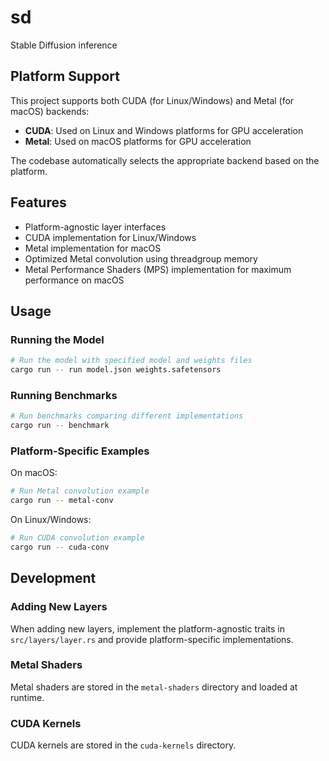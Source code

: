 # sd
Stable Diffusion inference

## Platform Support

This project supports both CUDA (for Linux/Windows) and Metal (for macOS) backends:

- **CUDA**: Used on Linux and Windows platforms for GPU acceleration
- **Metal**: Used on macOS platforms for GPU acceleration

The codebase automatically selects the appropriate backend based on the platform.

## Features

- Platform-agnostic layer interfaces
- CUDA implementation for Linux/Windows
- Metal implementation for macOS
- Optimized Metal convolution using threadgroup memory
- Metal Performance Shaders (MPS) implementation for maximum performance on macOS

## Usage

### Running the Model

```bash
# Run the model with specified model and weights files
cargo run -- run model.json weights.safetensors
```

### Running Benchmarks

```bash
# Run benchmarks comparing different implementations
cargo run -- benchmark
```

### Platform-Specific Examples

On macOS:
```bash
# Run Metal convolution example
cargo run -- metal-conv
```

On Linux/Windows:
```bash
# Run CUDA convolution example
cargo run -- cuda-conv
```

## Development

### Adding New Layers

When adding new layers, implement the platform-agnostic traits in `src/layers/layer.rs` and provide platform-specific implementations.

### Metal Shaders

Metal shaders are stored in the `metal-shaders` directory and loaded at runtime.

### CUDA Kernels

CUDA kernels are stored in the `cuda-kernels` directory.
